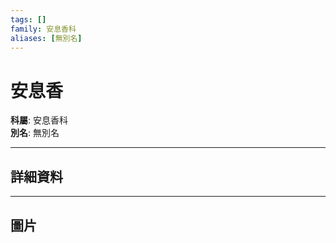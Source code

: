 ```yaml
---
tags: []
family: 安息香科
aliases: [無別名]
---
```


# 安息香

**科屬**: 安息香科  
**別名**: 無別名  

---

## 詳細資料


---

## 圖片

